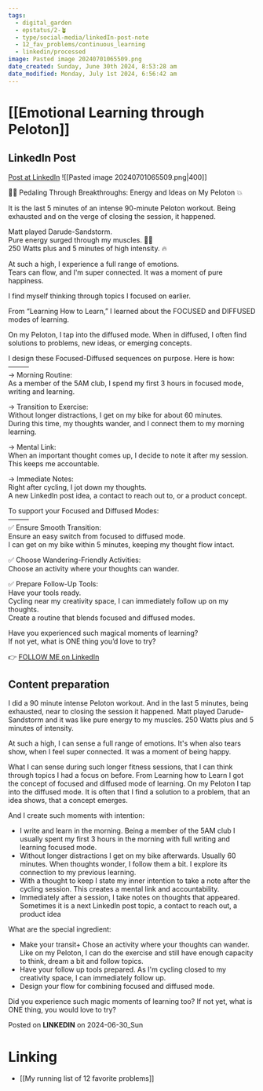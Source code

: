 ```yaml
---
tags:
  - digital_garden
  - epstatus/2-🪴
  - type/social-media/linkedIn-post-note
  - 12_fav_problems/continuous_learning
  - linkedin/processed
image: Pasted image 20240701065509.png
date_created: Sunday, June 30th 2024, 8:53:28 am
date_modified: Monday, July 1st 2024, 6:56:42 am
---
```

# [[Emotional Learning through Peloton]]
## LinkedIn Post
[Post at LinkedIn](https://www.linkedin.com/posts/sebastiankamilli_pedaling-through-breakthroughs-energy-activity-7213091386458279936-1WAI?utm_source=share&utm_medium=member_desktop)
![[Pasted image 20240701065509.png|400]]

🚴‍♂️ Pedaling Through Breakthroughs: Energy and Ideas on My Peloton 💥  
  
It is the last 5 minutes of an intense 90-minute Peloton workout. Being exhausted and on the verge of closing the session, it happened.  
  
Matt played Darude-Sandstorm.  
Pure energy surged through my muscles. 🚴‍♂️  
250 Watts plus and 5 minutes of high intensity. 🔥  
  
At such a high, I experience a full range of emotions.  
Tears can flow, and I'm super connected. It was a moment of pure happiness.  
  
I find myself thinking through topics I focused on earlier.  
  
From “Learning How to Learn,” I learned about the FOCUSED and DIFFUSED modes of learning.  
  
On my Peloton, I tap into the diffused mode. When in diffused, I often find solutions to problems, new ideas, or emerging concepts.  
  
I design these Focused-Diffused sequences on purpose. Here is how:  
———  
→ Morning Routine:  
As a member of the 5AM club, I spend my first 3 hours in focused mode, writing and learning.  
  
→ Transition to Exercise:  
Without longer distractions, I get on my bike for about 60 minutes.  
During this time, my thoughts wander, and I connect them to my morning learning.  
  
→ Mental Link:  
When an important thought comes up, I decide to note it after my session.  
This keeps me accountable.  
  
→ Immediate Notes:  
Right after cycling, I jot down my thoughts.  
A new LinkedIn post idea, a contact to reach out to, or a product concept.  
  
To support your Focused and Diffused Modes:  
———  
✅ Ensure Smooth Transition:  
Ensure an easy switch from focused to diffused mode.  
I can get on my bike within 5 minutes, keeping my thought flow intact.  
  
✅ Choose Wandering-Friendly Activities:  
Choose an activity where your thoughts can wander.  

✅ Prepare Follow-Up Tools:  
Have your tools ready.  
Cycling near my creativity space, I can immediately follow up on my thoughts.  
Create a routine that blends focused and diffused modes.  
  
  
Have you experienced such magical moments of learning?  
If not yet, what is ONE thing you’d love to try?



👉 [FOLLOW ME on LinkedIn](https://www.linkedin.com/comm/mynetwork/discovery-see-all?usecase=PEOPLE_FOLLOWS&followMember=sebastiankamilli)

## Content preparation
I did a 90 minute intense Peloton workout. And in the last 5 minutes, being exhausted, near to closing the session it happened. Matt played Darude-Sandstorm and it was like pure energy to my muscles. 250 Watts plus and 5 minutes of intensity. 

At such a high, I can sense a full range of emotions. It's when also tears show, when I feel super connected. It was a moment of being happy.

What I can sense during such longer fitness sessions, that I can think through topics I had a focus on before. From Learning how to Learn I got the concept of focused and diffused mode of learning. On my Peloton I tap into the diffused mode. It is often that I find a solution to a problem, that an idea shows, that a concept emerges.

And I create such moments with intention:
+ I write and learn in the morning. Being a member of the 5AM club I usually spent my first 3 hours in the morning with full writing and learning focused mode.
+ Without longer distractions I get on my bike afterwards. Usually 60 minutes. When thoughts wonder, I follow them a bit. I explore its connection to my previous learning. 
+ With a thought to keep I state my inner intention to take a note after the cycling session. This creates a mental link and accountability.
+ Immediately after a session, I take notes on thoughts that appeared. Sometimes it is a next LinkedIn post topic, a contact to reach out, a product idea

What are the special ingredient:
+ Make your transit+ Chose an activity where your thoughts can wander. Like on my Peloton, I can do the exercise and still have enough capacity to think, dream a bit and follow topics. 
+ Have your follow up tools prepared. As I'm cycling closed to my creativity space, I can immediately follow up.
+ Design your flow for combining focused and diffused mode.

Did you experience such magic moments of learning too?
If not yet, what is ONE thing, you would love to try?




Posted on **LINKEDIN** on 2024-06-30_Sun
# Linking
+ [[My running list of 12 favorite problems]]